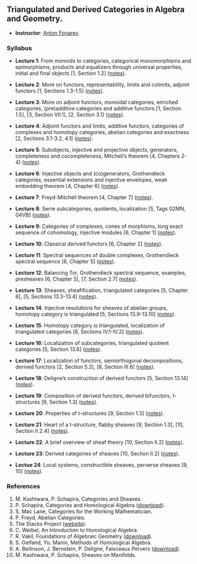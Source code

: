 ## Triangulated and Derived Categories in Algebra and Geometry.

- **Instructor**: [Anton Fonarev](https://homepage.mi-ras.ru/~avfonarev/).

### Syllabus

- **Lecture 1**: From monoids to categories, categorical monomorphisms and epimorphisms, products and equalizers through universal properties, initial and final objects [1, Section 1.2] ([notes](././Lecture-1.pdf)).

- **Lecture 2**: More on functors, representability, limits and colimits, adjoint functors [1, Sections 1.3-1.5] ([notes](././Lecture-2.pdf)).

- **Lecture 3**: More on adjoint functors, monoidal categories, enriched categories, (pre)additive categories and additive functors [1, Section 1.5], [3, Section VII.1], [2, Section 3.1] ([notes](././Lecture-3.pdf)).

- **Lecture 4**: Adjoint functors and limits, additive functors, categories of complexes and homotopy categories, abelian categories and exactness [2, Sections 3.1-3.2, 4.1] ([notes](././Lecture-4.pdf)).

- **Lecture 5**: Subobjects, injective and projective objects, generators, completeness and cocompleteness, Mitchell’s theorem [4, Chapters 2-4] ([notes](././Lecture-5.pdf)).

- **Lecture 6**: Injective objects and (co)generators, Grothendieck categories, essential extensions and injective envelopes, weak embedding theorem [4, Chapter 6] ([notes](././Lecture-6.pdf)).

- **Lecture 7**: Freyd-Mitchell theorem [4, Chapter 7] ([notes](././Lecture-7.pdf)).

- **Lecture 8**: Serre subcategories, quotients, localization [5, Tags 02MN, 04VB] ([notes](././Lecture-8.pdf)).

- **Lecture 9**: Categories of complexes, cones of morphisms, long exact sequence of cohomology, injective modules [6, Chapter 1] ([notes](././Lecture-9.pdf)).

- **Lecture 10**: Classical derived functors [6, Chapter 2] ([notes](././Lecture-10.pdf)).

- **Lecture 11**: Spectral sequences of double complexes, Grothendieck spectral sequence [6, Chapter 5] ([notes](././Lecture-11.pdf)).

- **Lecture 12**: Balancing Tor, Grothendieck spectral sequence, examples, presheaves [6, Chapter 5], [7, Section 2.7] ([notes](././Lecture-12.pdf)).

- **Lecture 13**: Sheaves, sheafification, triangulated categories [5, Chapter 6], [5, Sections 13.3-13.4] ([notes](././Lecture-13.pdf)).

- **Lecture 14**: Injective resolutions for sheaves of abelian groups, homotopy category is triangulated [5, Sections 13.9-13.10] ([notes](././Lecture-14.pdf)).

- **Lecture 15**: Homotopy category is triangulated, localization of triangulated categories [8, Sections IV.1-IV.2] ([notes](././Lecture-15.pdf)).

- **Lecture 16**: Localization of subcategories, triangulated quotient categories [5, Section 13.6] ([notes](././Lecture-16.pdf)).

- **Lecture 17**: Localization of functors, semiorthogonal decompositions, derived functors [2, Section 5.3], [8, Section III.6] ([notes](././Lecture-17.pdf)).

- **Lecture 18**: Deligne’s construction of derived functors [5, Section 13.14] ([notes](././Lecture-18.pdf)).

- **Lecture 19**: Composition of derived functors, derived bifunctors, t-structures [9, Section 1.3] ([notes](././Lecture-19.pdf)).

- **Lecture 20**: Properties of t-structures [9, Section 1.3] ([notes](././Lecture-20.pdf)).

- **Lecture 21**: Heart of a t-structure, flabby sheaves [9, Section 1.3], [10, Section II.2.4] ([notes](././Lecture-21.pdf)).

- **Lecture 22**: A brief overview of sheaf theory [10, Section II.2] ([notes](././Lecture-22.pdf)).

- **Lecture 23**: Derived categories of sheaves [10, Section II.2] ([notes](././Lecture-23.pdf)).

- **Lectue 24**: Local systems, constructible sheaves, perverse sheaves [9, 10] ([notes](././Lecture-24.pdf)).


### References

1. M. Kashiwara, P. Schapira, Categories and Sheaves.
2. P. Schapira, Categories and Homological Algebra ([download](././Schapira.pdf)).
3. S. Mac Lane, Categories for the Working Mathematician.
4. P. Freyd, Abelian Categories.
5. The Stacks Project ([website](https://stacks.math.columbia.edu)).
6. C. Weibel, An Introduction to Homological Algebra.
7. R. Vakil, Foundations of Algebraic Geometry ([download](././Vakil.pdf)).
8. S. Gelfand, Yu. Manin, Methods of Homological Algebra.
9. A. Beilinson, J. Bernstein, P. Deligne, Faisceaux Pervers ([download](././BBD.pdf)).
10. M. Kashiwara, P. Schapira, Sheaves on Manifolds.

